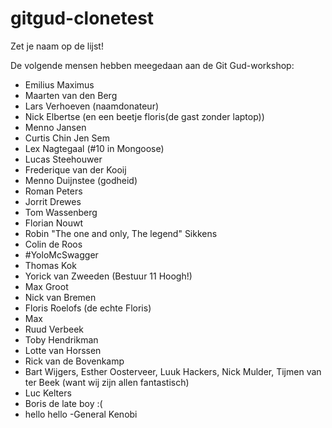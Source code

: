 # gitgud-clonetest
Zet je naam op de lijst!

De volgende mensen hebben meegedaan aan de Git Gud-workshop:

- Emilius Maximus
- Maarten van den Berg
- Lars Verhoeven (naamdonateur)
- Nick Elbertse (en een beetje floris(de gast zonder laptop))
- Menno Jansen
- Curtis Chin Jen Sem
- Lex Nagtegaal (#10 in Mongoose)
- Lucas Steehouwer
- Frederique van der Kooij
- Menno Duijnstee (godheid)
- Roman Peters
- Jorrit Drewes
- Tom Wassenberg
- Florian Nouwt
- Robin "The one and only, The legend" Sikkens
- Colin de Roos
- #YoloMcSwagger
- Thomas Kok
- Yorick van Zweeden (Bestuur 11 Hoogh!)
- Max Groot
- Nick van Bremen
- Floris Roelofs (de echte Floris)
- Max
- Ruud Verbeek
- Toby Hendrikman
- Lotte van Horssen
- Rick van de Bovenkamp
- Bart Wijgers, Esther Oosterveer, Luuk Hackers, Nick Mulder, Tijmen van ter Beek (want wij zijn allen fantastisch)
- Luc Kelters
- Boris de late boy :(
- hello hello
-General Kenobi
